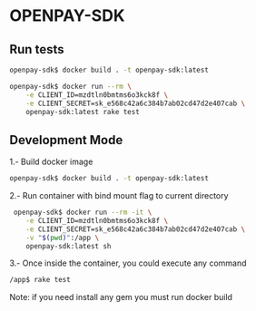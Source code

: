 
# OPENPAY-SDK

## Run tests

```bash
openpay-sdk$ docker build . -t openpay-sdk:latest
```

```bash
openpay-sdk$ docker run --rm \
    -e CLIENT_ID=mzdtln0bmtms6o3kck8f \
    -e CLIENT_SECRET=sk_e568c42a6c384b7ab02cd47d2e407cab \
    openpay-sdk:latest rake test
```

## Development Mode

1.- Build docker image

```bash
openpay-sdk$ docker build . -t openpay-sdk:latest
```

2.- Run container with bind mount flag to current directory

```bash
 openpay-sdk$ docker run --rm -it \
    -e CLIENT_ID=mzdtln0bmtms6o3kck8f \
    -e CLIENT_SECRET=sk_e568c42a6c384b7ab02cd47d2e407cab \
    -v "$(pwd)":/app \
    openpay-sdk:latest sh
```

3.- Once inside the container, you could execute any command

```bash
/app$ rake test
```

Note: if you need install any gem you must run docker build
